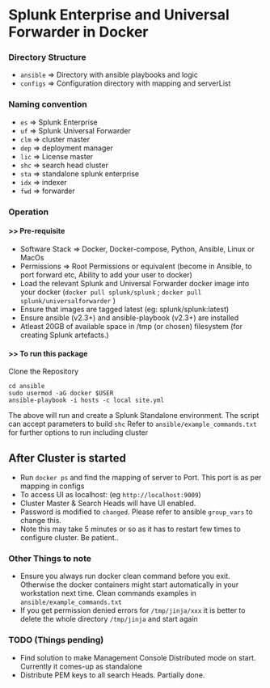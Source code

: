# Splunk Enterprise and Universal Forwarder in Docker

### Directory Structure
- `ansible` => Directory with ansible playbooks and logic
- `configs` => Configuration directory with mapping and serverList

### Naming convention
- `es`  => Splunk Enterprise
- `uf`  => Splunk Universal Forwarder
- `clm` => cluster master
- `dep` => deployment manager
- `lic` => License master
- `shc` => search head cluster
- `sta` => standalone splunk enterprise
- `idx` => indexer
- `fwd` => forwarder

### Operation
####  >> Pre-requisite
- Software Stack => Docker, Docker-compose, Python, Ansible, Linux or MacOs
- Permissions => Root Permissions or equivalent (become in Ansible, to port forward etc, Ability to add your user to docker)
- Load the relevant Splunk and Universal Forwarder docker image into your docker (`docker pull splunk/splunk` ; `docker pull splunk/universalforwarder` )
- Ensure that images are tagged latest  (eg: splunk/splunk:latest)
- Ensure ansible (v2.3+) and ansible-playbook (v2.3+) are installed
- Atleast 20GB of available space in /tmp (or chosen) filesystem (for creating Splunk artefacts.)


####  >> To run this package
Clone the Repository
```
cd ansible
sudo usermod -aG docker $USER
ansible-playbook -i hosts -c local site.yml
```

The above will run and create a Splunk Standalone environment. The script can accept parameters to build `shc`
Refer to  `ansible/example_commands.txt` for further options to run including cluster

## After Cluster is started
- Run `docker ps`  and find the mapping of server to Port. This port is as per mapping in configs
- To access UI as localhost:<port> (eg `http://localhost:9009`)
- Cluster Master & Search Heads will have UI enabled.
- Password is modified to `changed`. Please refer to ansible `group_vars` to change this.
- Note this may take 5 minutes or so as it has to restart few times to configure cluster. Be patient..

### Other Things to note
 - Ensure you always run docker clean command before you exit. Otherwise the docker containers might start automatically in your workstation next time. Clean commands examples in `ansible/example_commands.txt`
 - If you get permission denied errors for `/tmp/jinja/xxx` it is better to delete the whole directory `/tmp/jinja` and start again

 ### TODO (Things pending)
 - Find solution to make Management Console Distributed mode on start. Currently it comes-up as standalone
 - Distribute PEM keys to all search Heads. Partially done.
